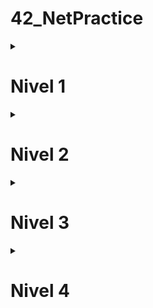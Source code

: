 # 42_NetPractice
<details>
<summary> <h1>Nivel 1</h1></summary>

El problema que se presenta involucra **dos redes**, cada una con **dos equipos conectados entre sí**. En cada red, **uno de los equipos está correctamente configurado**, mientras que el otro tiene una **IP no válida**, ya que alguno de sus **octetos supera el valor máximo permitido (255)**.

## 🔹 Caso del equipo A

Dada su máscara `255.255.255.0`, el rango de direcciones IP posibles es: (`104.97.23.1` – `104.97.23.254`). 
El valor `293` no es un octeto válido, **principalmente porque supera los 8 bits en binario** (el valor máximo es 255). Además, **está fuera del rango de red**, ya que su red actual es `104.93.23.0`, mientras que debería pertenecer a la **misma red que el equipo B1**, es decir: `104.97.23.0`.

## 🔹 Caso del equipo D

Con una máscara `255.255.0.0`, el rango de IPs posibles es: (`211.191.0.1` – `211.191.255.254`). 
Al igual que en el ejemplo anterior, `319` **no es un octeto válido**, ya que excede el valor máximo permitido (255). Además, la IP original del equipo D1 pertenece a la red `211.190.0.0`, mientras que debería coincidir con la red del equipo **C1**, que es `211.191.0.0`.

---

## 💻 Configuración de interfaces

```plaintext
Interface B1
🔒 IP:     104.97.23.12
🔒 Mask:   255.255.255.0

Interface A1
✏️ IP:     104.93.23.293 → 104.97.23.100 ✅
🔒 Mask:   255.255.255.0

Interface D1
✏️ IP:     211.190.319.42 → 211.191.100.42 ✅
🔒 Mask:   255.255.0.0

Interface C1
🔒 IP:     211.191.173.75
🔒 Mask:   255.255.0.0
```
![levle1.JPG](level1/level1.JPG)
</details>

<details>
<summary> <h1>Nivel 2</h1></summary>

En este problema volvemos a tener dos redes separadas con dos equipos cada una, igual que en el nivel anterior.

## 🔹 Caso del equipo B

La máscara `255.255.255.32` no es válida, ya que `32` equivale a `00100000` en binario. Se solucionaría usando la misma máscara que el equipo A: `255.255.255.224`.

## 🔹 Caso del equipo A

Al tener ambos equipos la máscara `255.255.255.224` y contar el equipo B con la IP `192.168.61.222`, podemos calcular que está en la red `192.168.61.192`, cuyo rango de IPs es: (192.168.61.193 – 192.168.61.222)
Cualquier IP dentro de ese rango, excepto la que ya está ocupada por el equipo B, sería válida.

## 🔹 Caso de los equipos C y D

En este caso todo parece estar bien, ya que comparten la misma máscara (aunque en distintos formatos) y las IPs estarían dentro del rango. El problema es que la red `127.0.0.0/8` (`127.0.0.0 – 127.255.255.255`) está reservada para localhost o loopback y el tráfico no sale del equipo. Se puede solucionar asignando direcciones de otra red, por ejemplo `192.168.1.0` que con una máscara /30 tiene un rango de solo dos ips (`192.168.1.1` - `192.168.1.2`).

---

## 💻 Configuración de interfaces

```plaintext
Interface B1
🔒 IP:     192.168.61.222
✏️ Mask:   255.255.255.32 → 255.255.255.224 ✅

Interface A1
✏️ IP:     192.168.61.1 → 192.168.61.193 ✅
🔒 Mask:   255.255.255.224

Interface D1
✏️ IP:     127.0.0.4 → 192.168.1.1 ✅
🔒 Mask:   /30

Interface C1
✏️ IP:     127.0.0.1 → 192.168.1.2 ✅
🔒 Mask:   255.255.255.252
```
![levle2.JPG](level2/level2.JPG)
</details>

<details>
<summary> <h1>Nivel 3</h1></summary>

En este problema tenemos tres equipos conectados mediante un switch. Dado que solo están bloqueadas la IP del equipo A y la máscara del C, podemos calcular que la red que deben usar todos los equipos es `104.198.224.0/25`, con un rango de:  ( `104.198.224.1`  -  `104.198.224.126 `).


## 🔹 Caso del equipo A

Aunque lo más correcto y visual sería modificar la máscara por la más restringida (la del equipo C), es completamente innecesario y puede quedarse tal como está.

## 🔹 Caso del equipo B

En este caso cambiamos la IP por una que esté dentro del rango de la red calculada: `104.198.224.11`.  
_(En mi opinión, es buena práctica reservar las primeras 10 IPs de la red para la puerta de enlace y algún servidor.)_  
Al igual que en el caso del equipo A, la máscara puede quedarse tal como está.

## 🔹 Caso del equipo C

Igual que en el equipo B, solo hay que cambiar la IP por una dentro del rango: `104.198.224.12`.

---

## 💻 Configuración de interfaces

```plaintext
Interface A1
🔒 IP:     104.198.224.125
✏️ Mask:   255.255.255.0 ✅

Interface B1
✏️ IP:     127.168.42.42 → 104.198.224.11 ✅
✏️ Mask:   255.255.0.0 ✅

Interface C1
✏️ IP:     104.198.224.277 → 104.198.224.12 ✅
🔒 Mask:   255.255.255.128
```
![levle3.JPG](level3/level3.JPG)

</details>

<details>
<summary> <h1>Nivel 4</h1></summary>

En este problema tenemos una red con dos equipos y un router conectados por un switch. El router tiene tres interfaces de red, por lo que podemos asumir que hay tres subredes. Parte del objetivo es que los equipos tengan conexión con toda la red y no solo entre ellos.

## 🔹 Caso del equipo A

Al tener la IP bloqueada y la máscara más alta de la subred, podemos calcular que la red es `80.121.117.128/28`, con un rango de:  (`80.121.117.129 - `80.121.117.142`). La máscara la dejamos tal como está.

## 🔹 Caso del equipo B

Solo hay que cambiar la IP por una que esté dentro del rango de la red `80.121.117.128/28` y, al ser la máscara menos restrictiva, puede quedarse tal como está.

## 🔹 Caso del router R1

En esta interfaz del router ocurre lo mismo que con el equipo B: asignar una IP dentro del rango calculado y mantener la máscara actual.

---

## 💻 Configuración de interfaces

```plaintext
Interface A1
🔒 IP:     80.121.117.132
✏️ Mask:   255.255.255.240 ✅

Interface B1
✏️ IP:     80.121.126.193 → 80.121.117.133 ✅
✏️ Mask:   255.255.0.0 ✅

Interface R1
✏️ IP:     80.121.117.91 → 80.121.117.129 ✅
✏️ Mask:   /23 ✅

Interface R2
🔒 IP:     80.121.117.1
🔒 Mask:   255.255.255.128

Interface R3
🔒 IP:     80.121.117.244
🔒 Mask:   255.255.255.192
```
![levle4.JPG](level4/level4.JPG)

</details>
